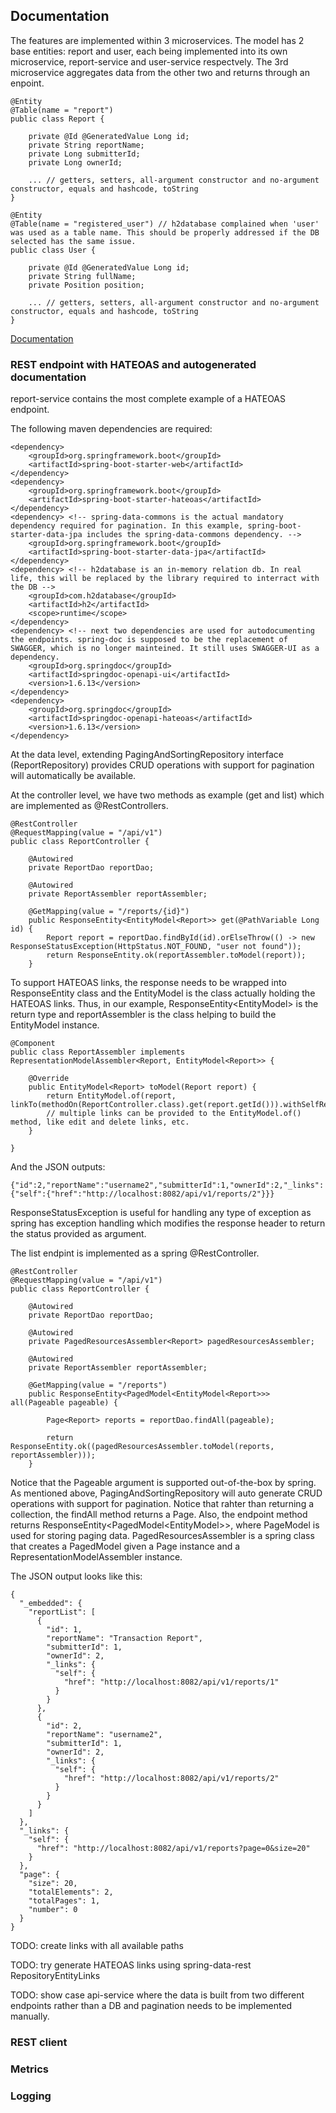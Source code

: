 
## Documentation

The features are implemented within 3 microservices. The model has 2 base entities: report
and user, each being implemented into its own microservice, report-service and user-service
respectvely. The 3rd microservice aggregates data from the other two and returns through an
enpoint.

```
@Entity
@Table(name = "report")
public class Report {

    private @Id @GeneratedValue Long id;
    private String reportName;
    private Long submitterId;
    private Long ownerId;

    ... // getters, setters, all-argument constructor and no-argument constructor, equals and hashcode, toString
}

@Entity
@Table(name = "registered_user") // h2database complained when 'user' was used as a table name. This should be properly addressed if the DB selected has the same issue.
public class User {

    private @Id @GeneratedValue Long id;
    private String fullName;
    private Position position;

    ... // getters, setters, all-argument constructor and no-argument constructor, equals and hashcode, toString
}
```

[Documentation](https://linktodocumentation)

### REST endpoint with HATEOAS and autogenerated documentation

report-service contains the most complete example of a HATEOAS endpoint. 

The following maven dependencies are required:

```
<dependency> 
    <groupId>org.springframework.boot</groupId>
    <artifactId>spring-boot-starter-web</artifactId>
</dependency>
<dependency>
    <groupId>org.springframework.boot</groupId>
    <artifactId>spring-boot-starter-hateoas</artifactId>
</dependency>
<dependency> <!-- spring-data-commons is the actual mandatory dependency required for pagination. In this example, spring-boot-starter-data-jpa includes the spring-data-commons dependency. -->
    <groupId>org.springframework.boot</groupId>
    <artifactId>spring-boot-starter-data-jpa</artifactId>
</dependency>
<dependency> <!-- h2database is an in-memory relation db. In real life, this will be replaced by the library required to interract with the DB -->
    <groupId>com.h2database</groupId>
    <artifactId>h2</artifactId>
    <scope>runtime</scope>
</dependency>
<dependency> <!-- next two dependencies are used for autodocumenting the endpoints. spring-doc is supposed to be the replacement of SWAGGER, which is no longer mainteined. It still uses SWAGGER-UI as a dependency.
    <groupId>org.springdoc</groupId>
    <artifactId>springdoc-openapi-ui</artifactId>
    <version>1.6.13</version>
</dependency>
<dependency>
    <groupId>org.springdoc</groupId>
    <artifactId>springdoc-openapi-hateoas</artifactId>
    <version>1.6.13</version>
</dependency>
```

At the data level, extending PagingAndSortingRepository interface (ReportRepository) provides CRUD operations with support for pagination will automatically be available.

At the controller level, we have two methods as example (get and list) which are implemented as @RestControllers.

```
@RestController
@RequestMapping(value = "/api/v1")
public class ReportController {

    @Autowired
    private ReportDao reportDao;

    @Autowired
    private ReportAssembler reportAssembler;

    @GetMapping(value = "/reports/{id}")
    public ResponseEntity<EntityModel<Report>> get(@PathVariable Long id) {
        Report report = reportDao.findById(id).orElseThrow(() -> new ResponseStatusException(HttpStatus.NOT_FOUND, "user not found"));
        return ResponseEntity.ok(reportAssembler.toModel(report));
    }
```

To support HATEOAS links, the response needs to be wrapped into ResponseEntity class and 
the EntityModel is the class actually holding the HATEOAS links. Thus, in our example, 
ResponseEntity<EntityModel<Report>> is the return type and reportAssembler is the class
helping to build the EntityModel instance.

```
@Component
public class ReportAssembler implements RepresentationModelAssembler<Report, EntityModel<Report>> {

    @Override
    public EntityModel<Report> toModel(Report report) {
        return EntityModel.of(report, linkTo(methodOn(ReportController.class).get(report.getId())).withSelfRel());
        // multiple links can be provided to the EntityModel.of() method, like edit and delete links, etc.
    }

}
```

And the JSON outputs:

```
{"id":2,"reportName":"username2","submitterId":1,"ownerId":2,"_links":{"self":{"href":"http://localhost:8082/api/v1/reports/2"}}}
```

ResponseStatusException is useful for handling any type of exception as spring has exception
handling which modifies the response header to return the status provided as argument. 

The list endpint is implemented as a spring @RestController.

```
@RestController
@RequestMapping(value = "/api/v1")
public class ReportController {

    @Autowired
    private ReportDao reportDao;

    @Autowired
    private PagedResourcesAssembler<Report> pagedResourcesAssembler;

    @Autowired
    private ReportAssembler reportAssembler;

    @GetMapping(value = "/reports")
    public ResponseEntity<PagedModel<EntityModel<Report>>> all(Pageable pageable) {

        Page<Report> reports = reportDao.findAll(pageable);

        return ResponseEntity.ok((pagedResourcesAssembler.toModel(reports, reportAssembler)));
    }
```

Notice that the Pageable argument is supported out-of-the-box by spring. As mentioned above,
PagingAndSortingRepository will auto generate CRUD operations with 
support for pagination. Notice that rahter than returning a collection, the findAll method
returns a Page<Report>. Also, the endpoint method returns ResponseEntity<PagedModel<EntityModel<Report>>>, 
where PageModel is used for storing paging data. PagedResourcesAssembler is a spring class that
creates a PagedModel given a Page instance and a RepresentationModelAssembler instance. 

The JSON output looks like this:
```
{
  "_embedded": {
    "reportList": [
      {
        "id": 1,
        "reportName": "Transaction Report",
        "submitterId": 1,
        "ownerId": 2,
        "_links": {
          "self": {
            "href": "http://localhost:8082/api/v1/reports/1"
          }
        }
      },
      {
        "id": 2,
        "reportName": "username2",
        "submitterId": 1,
        "ownerId": 2,
        "_links": {
          "self": {
            "href": "http://localhost:8082/api/v1/reports/2"
          }
        }
      }
    ]
  },
  "_links": {
    "self": {
      "href": "http://localhost:8082/api/v1/reports?page=0&size=20"
    }
  },
  "page": {
    "size": 20,
    "totalElements": 2,
    "totalPages": 1,
    "number": 0
  }
}
```
TODO: create links with all available paths

TODO: try generate HATEOAS links using spring-data-rest RepositoryEntityLinks

TODO: show case api-service where the data is built from two different endpoints rather than a DB and pagination needs to be implemented manually.

### REST client

### Metrics

### Logging